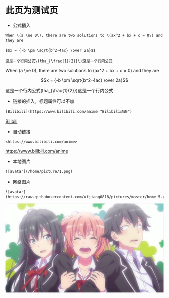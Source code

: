 # 此页为测试页

* 公式插入

```
When \(a \ne 0\), there are two solutions to \(ax^2 + bx + c = 0\) and they are 

$$x = {-b \pm \sqrt{b^2-4ac} \over 2a}$$ 

这是一个行内公式\(tha_{\frac{1}{2}}\)这是一个行内公式
```

When \(a \ne 0\), there are two solutions to \(ax^2 + bx + c = 0\) and they are 

$$x = {-b \pm \sqrt{b^2-4ac} \over 2a}$$ 

这是一个行内公式\(tha_{\frac{1}{2}}\)这是一个行内公式

* 链接的插入，标题属性可以不加

```
[Bilibili](https://www.bilibili.com/anime "Bilibili动画")
```

[Bilibili](https://www.bilibili.com/anime "Bilibili动画")

* 自动链接

```
<https://www.bilibili.com/anime>
```

<https://www.bilibili.com/anime>

* 本地图片

```
![avatar](/home/picture/1.png)
```

* 网络图片

```
![avatar](https://raw.githubusercontent.com/xfjiang0818/pictures/master/home_5.png)
```

![avatar](https://raw.githubusercontent.com/xfjiang0818/pictures/master/home_5.png)
